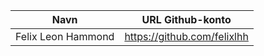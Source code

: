 | Navn                   | URL Github-konto                |
| :--------------------: | :------------------------------:|
| Felix Leon Hammond     | https://github.com/felixlhh     |